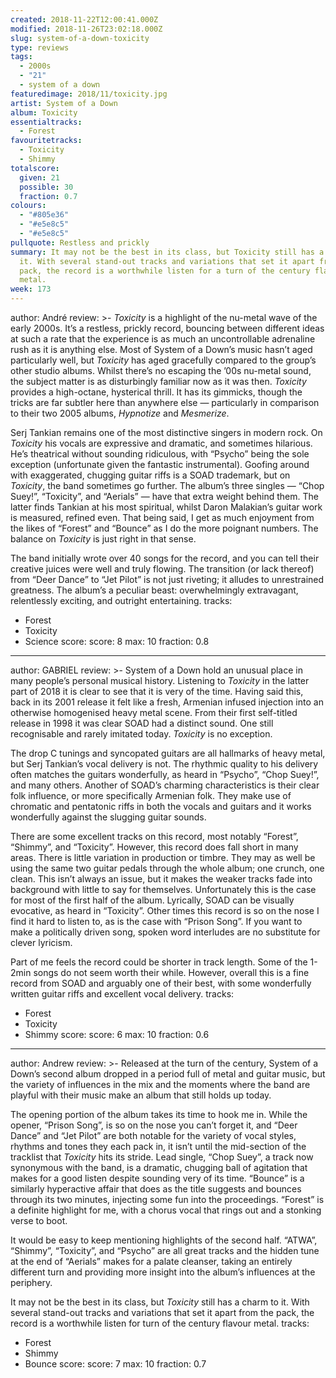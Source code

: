 ```yaml
---
created: 2018-11-22T12:00:41.000Z
modified: 2018-11-26T23:02:18.000Z
slug: system-of-a-down-toxicity
type: reviews
tags:
  - 2000s
  - "21"
  - system of a down
featuredimage: 2018/11/toxicity.jpg
artist: System of a Down
album: Toxicity
essentialtracks:
  - Forest
favouritetracks:
  - Toxicity
  - Shimmy
totalscore:
  given: 21
  possible: 30
  fraction: 0.7
colours:
  - "#805e36"
  - "#e5e8c5"
  - "#e5e8c5"
pullquote: Restless and prickly
summary: It may not be the best in its class, but Toxicity still has a charm to
  it. With several stand-out tracks and variations that set it apart from the
  pack, the record is a worthwhile listen for a turn of the century flavour of
  metal.
week: 173
---
```

author: André
review: >-
  *Toxicity* is a highlight of the nu-metal wave of the early 2000s. It’s a
  restless, prickly record, bouncing between different ideas at such a rate that
  the experience is as much an uncontrollable adrenaline rush as it is anything
  else. Most of System of a Down’s music hasn’t aged particularly well, but
  *Toxicity* has aged gracefully compared to the group’s other studio albums.
  Whilst there’s no escaping the ’00s nu-metal sound, the subject matter is as
  disturbingly familiar now as it was then. *Toxicity* provides a high-octane,
  hysterical thrill. It has its gimmicks, though the tricks are far subtler here
  than anywhere else — particularly in comparison to their two 2005 albums,
  *Hypnotize* and *Mesmerize*.

  Serj Tankian remains one of the most distinctive singers in modern rock. On *Toxicity* his vocals are expressive and dramatic, and sometimes hilarious. He’s theatrical without sounding ridiculous, with “Psycho” being the sole exception (unfortunate given the fantastic instrumental). Goofing around with exaggerated, chugging guitar riffs is a SOAD trademark, but on *Toxicity*, the band sometimes go further. The album’s three singles — “Chop Suey!”, “Toxicity”, and “Aerials” — have that extra weight behind them. The latter finds Tankian at his most spiritual, whilst Daron Malakian’s guitar work is measured, refined even. That being said, I get as much enjoyment from the likes of “Forest” and “Bounce” as I do the more poignant numbers. The balance on *Toxicity* is just right in that sense.

  The band initially wrote over 40 songs for the record, and you can tell their creative juices were well and truly flowing. The transition (or lack thereof) from “Deer Dance” to “Jet Pilot” is not just riveting; it alludes to unrestrained greatness. The album’s a peculiar beast: overwhelmingly extravagant, relentlessly exciting, and outright entertaining.
tracks:
  - Forest
  - ­­Toxicity
  - ­­Science
score:
  score: 8
  max: 10
  fraction: 0.8
---
author: GABRIEL
review: >-
  System of a Down hold an unusual place in many people’s personal musical
  history. Listening to *Toxicity* in the latter part of 2018 it is clear to see
  that it is very of the time. Having said this, back in its 2001 release it
  felt like a fresh, Armenian infused injection into an otherwise homogenised
  heavy metal scene. From their first self-titled release in 1998 it was clear
  SOAD had a distinct sound. One still recognisable and rarely imitated today.
  *Toxicity* is no exception.

  The drop C tunings and syncopated guitars are all hallmarks of heavy metal, but Serj Tankian’s vocal delivery is not. The rhythmic quality to his delivery often matches the guitars wonderfully, as heard in “Psycho”, “Chop Suey!”, and many others. Another of SOAD’s charming characteristics is their clear folk influence, or more specifically Armenian folk. They make use of chromatic and pentatonic riffs in both the vocals and guitars and it works wonderfully against the slugging guitar sounds.

  There are some excellent tracks on this record, most notably “Forest”, “Shimmy”, and “Toxicity”. However, this record does fall short in many areas. There is little variation in production or timbre. They may as well be using the same two guitar pedals through the whole album; one crunch, one clean. This isn’t always an issue, but it makes the weaker tracks fade into background with little to say for themselves. Unfortunately this is the case for most of the first half of the album. Lyrically, SOAD can be visually evocative, as heard in “Toxicity”. Other times this record is so on the nose I find it hard to listen to, as is the case with “Prison Song”. If you want to make a politically driven song, spoken word interludes are no substitute for clever lyricism.

  Part of me feels the record could be shorter in track length. Some of the 1-2min songs do not seem worth their while. However, overall this is a fine record from SOAD and arguably one of their best, with some wonderfully written guitar riffs and excellent vocal delivery.
tracks:
  - Forest
  - ­­Toxicity
  - ­­Shimmy
score:
  score: 6
  max: 10
  fraction: 0.6
---
author: Andrew
review: >-
  Released at the turn of the century, System of a Down’s second album dropped
  in a period full of metal and guitar music, but the variety of influences in
  the mix and the moments where the band are playful with their music make an
  album that still holds up today.

  The opening portion of the album takes its time to hook me in. While the opener, “Prison Song”, is so on the nose you can’t forget it, and “Deer Dance” and “Jet Pilot” are both notable for the variety of vocal styles, rhythms and tones they each pack in, it isn’t until the mid-section of the tracklist that *Toxicity* hits its stride. Lead single, “Chop Suey”, a track now synonymous with the band, is a dramatic, chugging ball of agitation that makes for a good listen despite sounding very of its time. “Bounce” is a similarly hyperactive affair that does as the title suggests and bounces through its two minutes, injecting some fun into the proceedings. “Forest” is a definite highlight for me, with a chorus vocal that rings out and a stonking verse to boot.

  It would be easy to keep mentioning highlights of the second half. “ATWA”, “Shimmy”, “Toxicity”, and “Psycho” are all great tracks and the hidden tune at the end of “Aerials” makes for a palate cleanser, taking an entirely different turn and providing more insight into the album’s influences at the periphery.

  It may not be the best in its class, but *Toxicity* still has a charm to it. With several stand-out tracks and variations that set it apart from the pack, the record is a worthwhile listen for turn of the century flavour metal.
tracks:
  - Forest
  - ­­Shimmy
  - ­­Bounce
score:
  score: 7
  max: 10
  fraction: 0.7
